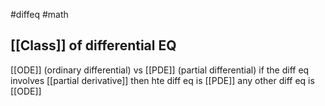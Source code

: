 #diffeq #math 
## [[Class]] of differential EQ
[[ODE]] (ordinary differential) vs [[PDE]] (partial differential)
if the diff eq involves [[partial derivative]] then hte diff eq is [[PDE]]
any other diff eq is [[ODE]]